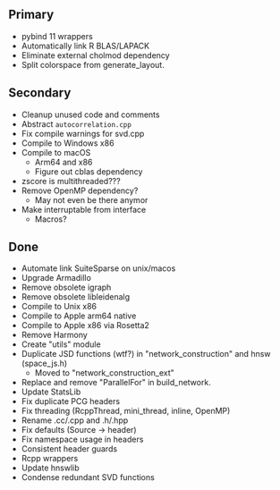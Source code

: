 ## Primary
* pybind 11 wrappers
* Automatically link R BLAS/LAPACK
* Eliminate external cholmod dependency
* Split colorspace from generate_layout.

## Secondary
* Cleanup unused code and comments
* Abstract `autocorrelation.cpp`
* Fix compile warnings for svd.cpp
* Compile to Windows x86
* Compile to macOS
  * Arm64 and x86
  * Figure out cblas dependency
* zscore is multithreaded???
* Remove OpenMP dependency?
  * May not even be there anymor
* Make interruptable from interface
  * Macros?
  
## Done
* Automate link SuiteSparse on unix/macos
* Upgrade Armadillo
* Remove obsolete igraph
* Remove obsolete libleidenalg
* Compile to Unix x86
* Compile to Apple arm64 native
* Compile to Apple x86 via Rosetta2
* Remove Harmony
* Create "utils" module
* Duplicate JSD functions (wtf?) in "network_construction" and hnsw (space_js.h)
    * Moved to "network_construction_ext"
* Replace and remove "ParallelFor" in build_network.
* Update StatsLib
* Fix duplicate PCG headers
* Fix threading (RcppThread, mini_thread, inline, OpenMP)
* Rename .cc/.cpp and .h/.hpp
* Fix defaults (Source -> header)
* Fix namespace usage in headers
* Consistent header guards
* Rcpp wrappers
* Update hnswlib
* Condense redundant SVD functions